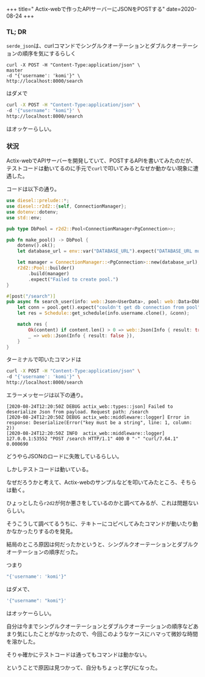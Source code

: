 +++
title="	Actix-webで作ったAPIサーバーにJSONをPOSTする"
date=2020-08-24
+++

### TL; DR

`serde_json`は、curlコマンドでシングルクオーテーションとダブルクオーテーションの順序を気にするらしく

```
curl -X POST -H "Content-Type:application/json" \                                                           master
-d "{'username': 'komi'}" \
http://localhost:8000/search
```

はダメで

```bash
curl -X POST -H "Content-Type:application/json" \                                                           master
-d '{"username": "komi"}' \
http://localhost:8000/search
```

はオッケーらしい。

### 状況

Actix-webでAPIサーバーを開発していて、POSTするAPIを書いてみたのだが、テストコードは動いてるのに手元で`curl`で叩いてみるとなぜか動かない現象に遭遇した。

コードは以下の通り。

```rust
use diesel::prelude::*;
use diesel::r2d2::{self, ConnectionManager};
use dotenv::dotenv;
use std::env;

pub type DbPool = r2d2::Pool<ConnectionManager<PgConnection>>;

pub fn make_pool() -> DbPool {
    dotenv().ok();
    let database_url = env::var("DATABASE_URL").expect("DATABASE_URL must be set");

    let manager = ConnectionManager::<PgConnection>::new(database_url);
    r2d2::Pool::builder()
        .build(manager)
        .expect("Failed to create pool.")
}

#[post("/search")]
pub async fn search_user(info: web::Json<UserData>, pool: web::Data<DbPool>) -> impl Responder {
    let conn = pool.get().expect("couldn't get db connection from pool");
    let res = Schedule::get_schedule(info.username.clone(), &conn);

    match res {
        Ok(content) if content.len() > 0 => web::Json(Info { result: true }),
        _ => web::Json(Info { result: false }),
    }
}
```

ターミナルで叩いたコマンドは

```bash
curl -X POST -H "Content-Type:application/json" \                                                           master
-d "{'username': 'komi'}" \
http://localhost:8000/search
```

エラーメッセージは以下の通り。

```
[2020-08-24T12:20:50Z DEBUG actix_web::types::json] Failed to deserialize Json from payload. Request path: /search
[2020-08-24T12:20:50Z DEBUG actix_web::middleware::logger] Error in response: Deserialize(Error("key must be a string", line: 1, column: 2))
[2020-08-24T12:20:50Z INFO  actix_web::middleware::logger] 127.0.0.1:53552 "POST /search HTTP/1.1" 400 0 "-" "curl/7.64.1" 0.000690
```

どうやらJSONのロードに失敗しているらしい。

しかしテストコードは動いている。

なぜだろうかと考えて、Actix-webのサンプルなどを叩いてみたところ、そちらは動く。

ひょっとしたら`r2d2`が何か悪さをしているのかと調べてみるが、これは問題ないらしい。

そうこうして調べてるうちに、テキトーにコピペしてみたコマンドが動いたり動かなかったりするのを発見。

結局のところ原因は何だったかというと、シングルクオーテーションとダブルクオーテーションの順序だった。

つまり

```bash
"{'username': 'komi'}"
```

はダメで、

```bash
'{"username": "komi"}'
```

はオッケーらしい。

自分は今までシングルクオーテーションとダブルクオーテーションの順序などあまり気にしたことがなかったので、今回このようなケースにハマって微妙な時間を溶かした。

そりゃ確かにテストコードは通ってもコマンドは動かない。

ということで原因は見つかって、自分もちょっと学びになった。

